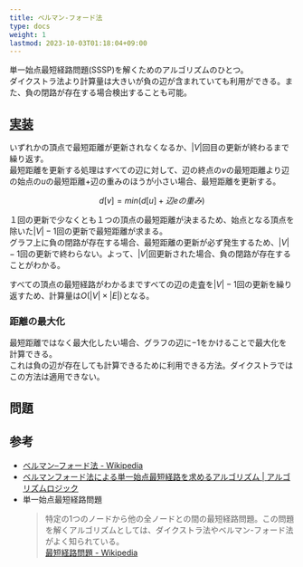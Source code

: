 ```yaml
---
title: ベルマン-フォード法
type: docs
weight: 1
lastmod: 2023-10-03T01:18:04+09:00
---
```


単一始点最短経路問題(SSSP)を解くためのアルゴリズムのひとつ。  
ダイクストラ法より計算量は大きいが負の辺が含まれていても利用ができる。また、負の閉路が存在する場合検出することも可能。  

## [実装](https://go.dev/play/p/eGQtc7EPNaA)

いずれかの頂点で最短距離が更新されなくなるか、$|V|$回目の更新が終わるまで繰り返す。  
最短距離を更新する処理はすべての辺に対して、辺の終点の$v$の最短距離より辺の始点の$u$の最短距離+辺の重みのほうが小さい場合、最短距離を更新する。  

$$d[v] = min(d[u] + 辺eの重み)$$

１回の更新で少なくとも１つの頂点の最短距離が決まるため、始点となる頂点を除いた$|V|-1$回の更新で最短距離が求まる。  
グラフ上に負の閉路が存在する場合、最短距離の更新が必ず発生するため、$|V|-1$回の更新で終わらない。よって、$|V|$回更新された場合、負の閉路が存在することがわかる。  

すべての頂点の最短経路がわかるまですべての辺の走査を$|V|-1$回の更新を繰り返すため、計算量は$O(|V| \times |E|)$となる。  

### 距離の最大化

最短距離ではなく最大化したい場合、グラフの辺に$-1$をかけることで最大化を計算できる。  
これは負の辺が存在しても計算できるために利用できる方法。ダイクストラではこの方法は適用できない。  

## 問題

## 参考

- [ベルマン–フォード法 - Wikipedia](https://ja.wikipedia.org/wiki/%E3%83%99%E3%83%AB%E3%83%9E%E3%83%B3%E2%80%93%E3%83%95%E3%82%A9%E3%83%BC%E3%83%89%E6%B3%95)
- [ベルマンフォード法による単一始点最短経路を求めるアルゴリズム | アルゴリズムロジック](https://algo-logic.info/bellman-ford/)
- 単一始点最短経路問題  
  > 特定の1つのノードから他の全ノードとの間の最短経路問題。この問題を解くアルゴリズムとしては、ダイクストラ法やベルマン-フォード法がよく知られている。  
  [最短経路問題 - Wikipedia](https://ja.wikipedia.org/wiki/%E6%9C%80%E7%9F%AD%E7%B5%8C%E8%B7%AF%E5%95%8F%E9%A1%8C)
